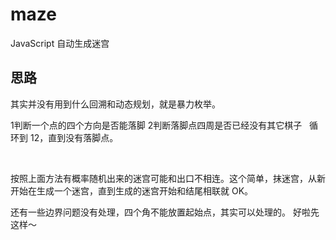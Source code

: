 # maze
JavaScript 自动生成迷宫

## 思路

其实并没有用到什么回溯和动态规划，就是暴力枚举。

1判断一个点的四个方向是否能落脚
  2判断落脚点四周是否已经没有其它棋子
    循环到 12，直到没有落脚点。
    
    

按照上面方法有概率随机出来的迷宫可能和出口不相连。这个简单，抹迷宫，从新开始在生成一个迷宫，直到生成的迷宫开始和结尾相联就 OK。

还有一些边界问题没有处理，四个角不能放置起始点，其实可以处理的。 好啦先这样～


